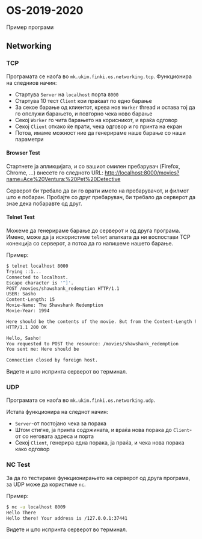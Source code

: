 # OS-2019-2020
Пример програми


## Networking

### TCP
Програмата се наоѓа во `mk.ukim.finki.os.networking.tcp`.
Функционира на следниов начин:
- Стартува `Server` на `localhost` порта `8000`
- Стартува 10 тест `Client` кои праќаат по едно барање
- За секое барање од клиентот, крева нов `Worker` thread и остава тој да го опслужи барањето, и повторно чека ново барање
- Секој `Worker` го чита барањето на корисникот, и враќа одговор
- Секој `Client` откако ќе прати, чека одговор и го принта на екран
- Потоа, имаме можност ние да генерираме наше барање со наши параметри

#### Browser Test

Стартнете ја апликцијата, и со вашиот омилен пребарувач (Firefox, Chrome, ...)
внесете го следното URL:
[http://localhost:8000/movies?name=Ace%20Ventura:%20Pet%20Detective](http://localhost:8000/movies?name=Ace%20Ventura:%20Pet%20Detective)

Серверот би требало да ви го врати името на пребарувачот, и филмот што е побаран.
Пробајте со друг пребарувач, би требало да серверот да знае дека побаравте од друг.

#### Telnet Test

Можеме да генерираме барање до серверот и од друга програма.
Имено, може да ја искористиме `telnet` алатката да ни воспостави TCP конекција со серверот, а потоа да го напишеме нашето барање.

Пример:

```bash
$ telnet localhost 8000
Trying ::1...
Connected to localhost.
Escape character is '^]'.
POST /movies/shawshank_redemption HTTP/1.1
USER: Sasho
Content-Length: 15
Movie-Name: The Shawshank Redemption
Movie-Year: 1994

Here should be the contents of the movie. But from the Content-Length header, this will be cut to 15 bytes.
HTTP/1.1 200 OK

Hello, Sasho!
You requested to POST the resource: /movies/shawshank_redemption
You sent me: Here should be 

Connection closed by foreign host.
```

Видете и што испринта серверот во терминал.

### UDP

Програмата се наоѓа во `mk.ukim.finki.os.networking.udp`.

Истата функционира на следнот начин:
- `Server`-от постојано чека за порака
- Штом стигне, ја принта содржината, и враќа нова порака до `Client`-от со неговата адреса и порта
- Секој `Client`, генерира една порака, ја праќа, и чека нова порака како одговор

### NC Test

За да го тестираме функционирањето на серверот од друга програма, за UDP може да користиме `nc`.

Пример:

```bash
$ nc -u localhost 8009
Hello There
Hello there! Your address is /127.0.0.1:37441
```

Видете и што испринта серверот во терминал.
